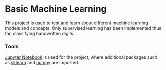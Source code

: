# Basic Machine Learning

This project is used to test and learn about different machine learning models and concepts. Only supervised learning has been implemented thus far, classifying handwritten digits.

### Tools
[Jupyter Notebook](https://jupyter.org/) is used for the project, where additional packages such as [sklearn](https://scikit-learn.org/stable/index.html) and [numpy](https://numpy.org/) are imported.
